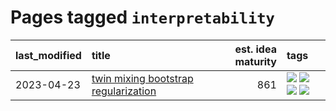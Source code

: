# Pages tagged `interpretability`

|last_modified|title|est. idea maturity|tags
|:---|:---|---:|:---|
|2023-04-23|[twin mixing bootstrap regularization](../twin_mixing_dropout.md)|861|[![](https://img.shields.io/badge/tag-completed-fda5ff)](../tags/completed.md) [![](https://img.shields.io/badge/tag-experimental-4d35f9)](../tags/experimental.md) [![](https://img.shields.io/badge/tag-interpretability-a68128)](../tags/interpretability.md) [![](https://img.shields.io/badge/tag-regularization-b4243e)](../tags/regularization.md)|